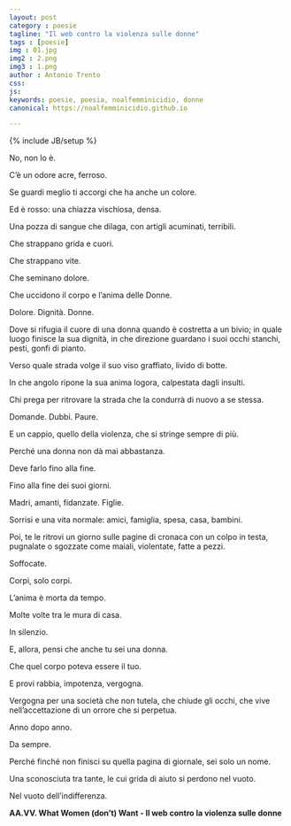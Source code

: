 ```yaml
---
layout: post
category : poesie
tagline: "Il web contro la violenza sulle donne"
tags : [poesie]
img : 01.jpg
img2 : 2.png
img3 : 1.png
author : Antonio Trento
css: 
js: 
keywords: poesie, poesia, noalfemminicidio, donne
canonical: https://noalfemminicidio.github.io

---
```

{% include JB/setup %}

No, non lo è.

C’è un odore acre, ferroso.

Se guardi meglio ti accorgi che ha anche un colore.

Ed è rosso: una chiazza vischiosa, densa.

<!--more-->

Una pozza di sangue che dilaga, con artigli acuminati, terribili.

Che strappano grida e cuori.

Che strappano vite.

Che seminano dolore.

Che uccidono il corpo e l’anima delle Donne.

Dolore. Dignità. Donne.

Dove si rifugia il cuore di una donna quando è costretta a un bivio; in quale luogo finisce la sua dignità, in che direzione guardano i suoi occhi stanchi, pesti, gonfi di pianto.

Verso quale strada volge il suo viso graffiato, livido di botte.

In che angolo ripone la sua anima logora, calpestata dagli insulti.

Chi prega per ritrovare la strada che la condurrà di nuovo a se stessa.

Domande. Dubbi. Paure.

E un cappio, quello della violenza, che si stringe sempre di più.

Perché una donna non dà mai abbastanza.

Deve farlo fino alla fine.

Fino alla fine dei suoi giorni.

Madri, amanti, fidanzate. Figlie.

Sorrisi e una vita normale: amici, famiglia, spesa, casa, bambini.

Poi, te le ritrovi un giorno sulle pagine di cronaca con un colpo in testa, pugnalate o sgozzate come maiali, violentate, fatte a pezzi.

Soffocate.

Corpi, solo corpi.

L’anima è morta da tempo.

Molte volte tra le mura di casa.

In silenzio.

E, allora, pensi che anche tu sei una donna.

Che quel corpo poteva essere il tuo.

E provi rabbia, impotenza, vergogna.

Vergogna per una società che non tutela, che chiude gli occhi, che vive nell’accettazione di un orrore che si perpetua.

Anno dopo anno.

Da sempre.

Perché finché non finisci su quella pagina di giornale, sei solo un nome.

Una sconosciuta tra tante, le cui grida di aiuto si perdono nel vuoto.

Nel vuoto dell’indifferenza.

**AA.VV.
What Women (don’t) Want - Il web contro la violenza sulle donne**
